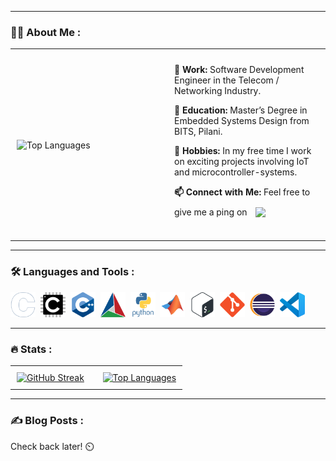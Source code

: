 <!--<div id="header" align="center">
  <img src="Hello_Animation_GiF.gif" width="auto" height="auto" alt="Hello Animation"/>
</div>-->

---

### :woman_technologist: About Me :
<table style="width: 100%; border-collapse: collapse; table-layout: fixed;">
  <tr>
    <td style="width: 50%; padding: 10px; box-sizing: border-box;">
      <img src="https://media.giphy.com/media/tT2FEbKu63KxdFubmY/giphy.gif" alt="Top Languages" style="width: 100%; height: auto;">
    </td>
    <td style="width: 50%; padding: 10px; box-sizing: border-box;">
      <p><strong>🚗 Work:</strong> Software Development Engineer in the Telecom / Networking Industry.</p>
      <p><strong>🌱 Education:</strong> Master’s Degree in Embedded Systems Design from BITS, Pilani.</p>
      <p><strong>🍕 Hobbies:</strong> In my free time I work on exciting projects involving IoT and microcontroller-systems.</p>
      <p><strong>📫 Connect with Me:</strong> Feel free to give me a ping on
      <a href="https://www.linkedin.com/in/adinr/" style="display: inline-block; vertical-align: middle;">
        <img src="https://img.shields.io/badge/LinkedIn-blue?style=for-the-badge&logo=linkedin&logoColor=white" style="width: 10%; padding: 10px; border-collapse: collapse; table-layout: fixed;">
      </a></p>
    </td>
  </tr>
</table>

---

### :hammer_and_wrench: Languages and Tools :
<div>
  <img src="https://github.com/devicons/devicon/blob/master/icons/c/c-line.svg" title="C" alt="C" width="40" height="40"/>&nbsp;
  <img src="https://github.com/devicons/devicon/blob/master/icons/embeddedc/embeddedc-original.svg" title="embC" alt="embC" width="40" height="40"/>&nbsp;
  <img src="https://github.com/devicons/devicon/blob/master/icons/cplusplus/cplusplus-original.svg" title="C++" alt="C++" width="40" height="40"/>&nbsp;
  <img src="https://github.com/devicons/devicon/blob/master/icons/cmake/cmake-original.svg" title="cmake" alt="cmake" width="40" height="40"/>&nbsp;
  <img src="https://github.com/devicons/devicon/blob/master/icons/python/python-original-wordmark.svg" title="Python" alt="Python" width="40" height="40"/>&nbsp;
  <img src="https://github.com/devicons/devicon/blob/master/icons/matlab/matlab-original.svg" title="matlab" alt="matlab" width="40" height="40"/>&nbsp;
  <img src="https://github.com/devicons/devicon/blob/master/icons/bash/bash-original.svg" title="bash" alt="bash" width="40" height="40"/>&nbsp;
  <img src="https://github.com/devicons/devicon/blob/master/icons/git/git-original.svg" title="git" alt="git" width="40" height="40"/>&nbsp;
  <img src="https://github.com/devicons/devicon/blob/master/icons/eclipse/eclipse-original.svg" title="eclipse" alt="eclipse" width="40" height="40"/>&nbsp;
  <img src="https://github.com/devicons/devicon/blob/master/icons/vscode/vscode-original.svg" title="vscode" alt="vscode" width="40" height="40"/>&nbsp;
</div>

---

### 🔥 Stats :
<table style="width: 100%; border-collapse: collapse; table-layout: fixed;">
  <tr>
    <td style="width: 50%; padding: 10px; box-sizing: border-box;">        
        <a href="https://git.io/streak-stats"><img src="https://streak-stats.demolab.com?user=anr2311" alt="GitHub Streak" /></a>
    </td>
    <td style="width: 50%; padding: 10px; box-sizing: border-box;">
      <a href="https://github-readme-stats.vercel.app/api/top-langs/?username=anr2311&cache_seconds=1800">
       <img src="https://github-readme-stats.vercel.app/api/top-langs/?username=anr2311&cache_seconds=1800" alt="Top Languages" style="width: 100%; height: auto;"/>
      </a>
    </td>
  </tr>
</table>

---

### ✍️ Blog Posts :

Check back later! ⏲️ 
